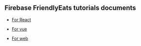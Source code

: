 
## Firebase FriendlyEats tutorials documents

- [For React](https://isamu.github.io/FriendlyEats-React/)

- [For vue](https://isamu.github.io/FriendlyEats-vue/)

- [For web](https://isamu.github.io/friendlyeats-web-docs/dist/)

